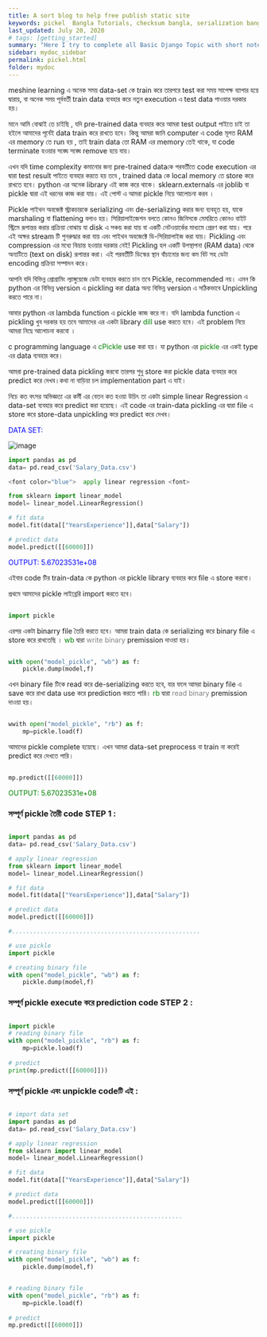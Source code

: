 ```yaml
---
title: A sort blog to help free publish static site
keywords: pickel  Bangla Tutorials, checksum bangla, serialization bangla, pickel , Bangla pickel, Blog Bangla, Monad wizard
last_updated: July 20, 2020
# tags: [getting_started]
summary: "Here I try to complete all Basic Django Topic with short note. "
sidebar: mydoc_sidebar
permalink: pickel.html
folder: mydoc
---
```





meshine learning এ অনেক সময় data-set কে train করে তারপরে test করা সময় সাপেক্ষ ব্যাপার হয়ে দ্বারায়, বা অনেক সময় পূর্ববর্তী train data ব্যবহার করে নতুন execution এ test data পাওয়ার দরকার হয়। 

মানে আমি বোঝাই তে চাইছি , যদি pre-trained data ব্যবহার করে আমরা test output পাইতে চাই তা হইলে আমাদের পূর্বেই data train করে রাখতে হবে। 
কিন্তু  আমরা জানি computer এ code মূলত RAM এর memory তে run হয় , তাই train data তো RAM এর memory তেই থাকে, যা code terminate হওয়ার সঙ্ঘে সঙ্ঘে remove হয়ে যায়। 

এখন যদি time complexity কমানোর জন্য pre-trained dataকে পরবর্তীতে code execution এর দ্বারা test result পাইতে ব্যবহার করতে হয় তবে , trained data কে local memory তে store করে রাখতে হবে। python এর অনেক library এই কাজ করে থাকে। sklearn.externals এর joblib বা pickle দ্বারা এই ধরনের কাজ করা যায়। 
এই পোস্ট এ আমরা pickle নিয়ে আলোচনা করব ।

Pickle পাইথন অবজেক্ট স্ট্রাকচারকে serializing  এবং de-serializing করার জন্য ব্যবহৃত হয়, যাকে marshaling  বা flattening বলাও হয়। সিরিয়ালাইজেশন বলতে কোনও জিনিসকে মেমরিতে কোনও বাইট স্ট্রিমে রূপান্তর করার প্রক্রিয়া বোঝায় যা disk এ সঞ্চয় করা যায় বা একটি নেটওয়ার্কের মাধ্যমে প্রেরণ করা যায়। পরে এই অক্ষর stream টি পুনরুদ্ধার করা যায় এবং পাইথন অবজেক্টে ডি-সিরিয়ালাইজ করা যায়। Pickling এবং compression এর মধ্যে বিভ্রান্ত হওয়ার দরকার নেই! Pickling হল একটি উপস্থাপনা (RAM data) থেকে অন্যটিতে (text on disk) রূপান্তর করা। এই পরবর্তীটি ডিস্কের স্থান বাঁচানোর জন্য কম বিট সহ ডেটা encoding প্রক্রিয়া সম্পাদন করে।

 আপনি যদি বিভিন্ন প্রোগ্রামিং ল্যাঙ্গুয়েজে ডেটা ব্যবহার করতে চান তবে Pickle, recommended নয়। এমন কি python এর বিভিন্ন version এ pickling করা data অন্য বিভিন্ন version এ সঠিকভাবে Unpickling করতে পারে না। 

আবার python এর lambda function এ pickle কাজ করে না। যদি lambda function এ pickling খুব দরকার হয় তবে আমাদের এর একটা library <font color="green"> dill </font> use করতে হবে। এই problem নিয়ে আমরা নিম্নে আলোচনা করবো । 

c programming language এ  <font color="green"> cPickle </font> use করা হয়। যা python এর <font color="green"> pickle </font> এর একই type এর data ব্যবহার করে। 

আমরা  pre-trained data pickling করবো তারপর শুধু store করা pickle data ব্যবহার করে predict করে দেখব।কথা না বাড়িয়া চল implementation part এ যাই। 

নিচে কত বৎসর অভিজ্ঞতা এর কর্মী এর বেতন কত হওয়া উচিৎ তা একটা simple linear Regression এ data-set ব্যবহার করে predict করা হয়েছে। এই code এর train-data pickling এর দ্বারা file এ store করে  store-data unpickling করে predict করে দেখব।

 <font color="blue"> DATA SET: </font> 

![image](https://drive.google.com/uc?export=view&id=1r0m0v0fuLbATzR1P9JfOLtp3BtxMnVbU)

```python
import pandas as pd
data= pd.read_csv('Salary_Data.csv')

<font color="blue">  apply linear regression <font>

from sklearn import linear_model
model= linear_model.LinearRegression()

# fit data
model.fit(data[["YearsExperience"]],data["Salary"])

# predict data
model.predict([[60000]])
```
<font color="blue"> OUTPUT: 5.67023531e+08</font>



এইবার code টির train-data কে python এর pickle library ব্যবহার করে file এ store করবো।

প্রথমে আমাদের pickle লাইব্রেরি import করতে হবে।

```python

import pickle

```

এরপর একটা binarry file তৈরি করতে হবে। আমরা train data কে serializing করে binary file এ store করে রাখতেছি । <font color="green">wb</font> দ্বারা  <font color="gray">write binary</font> premission দাওয়া হয়। 

```python

with open("model_pickle", "wb") as f:
    pickle.dump(model,f)

```

এখন binary file টিকে read করে de-serializing করতে হবে, যার ফলে আমরা binary file এ save করে রাখা data use করে prediction করতে পারি।
<font color="green">rb</font> দ্বারা  <font color="gray">read binary</font> premission দাওয়া হয়। 

```python

wwith open("model_pickle", "rb") as f:
    mp=pickle.load(f)

```

আমাদের pickle complete হয়েছে। এখন আমরা data-set preprocess বা train না করেই predict করে দেখতে পারি। 

```python

mp.predict([[60000]])

```

<font color="green"> OUTPUT: 5.67023531e+08</font>


### সম্পূর্ণ pickle তৈরী code STEP 1 : 

```python

import pandas as pd
data= pd.read_csv('Salary_Data.csv')

# apply linear regression
from sklearn import linear_model
model= linear_model.LinearRegression()

# fit data
model.fit(data[["YearsExperience"]],data["Salary"])

# predict data
model.predict([[60000]])

#.....................................................

# use pickle 
import pickle

# creating binary file
with open("model_pickle", "wb") as f:
    pickle.dump(model,f)


```


### সম্পূর্ণ pickle execute করে prediction code STEP 2 : 



```python

import pickle
# reading binary file
with open("model_pickle", "rb") as f:
    mp=pickle.load(f)
    
# predict 
print(mp.predict([[60000]]))

```




### সম্পূর্ণ pickle এবং unpickle codeটি এই : 

```python

# import data set
import pandas as pd
data= pd.read_csv('Salary_Data.csv')

# apply linear regression
from sklearn import linear_model
model= linear_model.LinearRegression()

# fit data
model.fit(data[["YearsExperience"]],data["Salary"])

# predict data
model.predict([[60000]])

#................................................

# use pickle 
import pickle

# creating binary file
with open("model_pickle", "wb") as f:
    pickle.dump(model,f)


# reading binary file
with open("model_pickle", "rb") as f:
    mp=pickle.load(f)
    
# predict 
mp.predict([[60000]])




```










